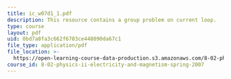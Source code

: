 ```yaml
---
title: ic_w07d1_1.pdf
description: This resource contains a group problem on current loop.
type: course
layout: pdf
uid: 0bd7a8fa3c662f6703ce448090da67c1
file_type: application/pdf
file_location: >-
  https://open-learning-course-data-production.s3.amazonaws.com/8-02-physics-ii-electricity-and-magnetism-spring-2007/0bd7a8fa3c662f6703ce448090da67c1_ic_w07d1_1.pdf
course_id: 8-02-physics-ii-electricity-and-magnetism-spring-2007
---
```


